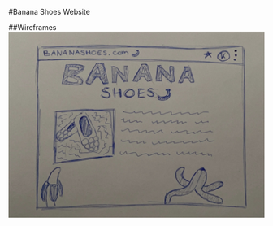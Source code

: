 #Banana Shoes Website

##Wireframes
![Banana Shoes Website Wireframe](src/images/BananaShoesWireFrame.png)
